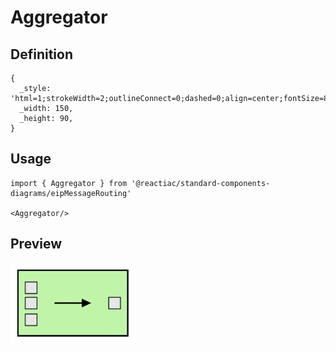 # Aggregator

## Definition

```
{
  _style: 'html=1;strokeWidth=2;outlineConnect=0;dashed=0;align=center;fontSize=8;fillColor=#c0f5a9;verticalLabelPosition=bottom;verticalAlign=top;shape=mxgraph.eip.aggregator;',
  _width: 150,
  _height: 90,
}
```

## Usage

```
import { Aggregator } from '@reactiac/standard-components-diagrams/eipMessageRouting'

<Aggregator/>
```

## Preview

<img src="./aggregator.png" width="200"/>
